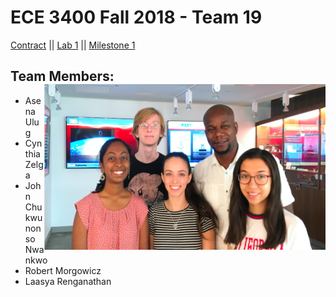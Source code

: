 # ECE 3400 Fall 2018 - Team 19

[Contract](Contract/contract.md)
||
[Lab 1](Lab1/lab1.md)
||
[Milestone 1](Milestone1/milestone1.md)


## Team Members: <img src="Team 19.png" width="450" height="265" alt="banner" img align="right"> 
* Asena Ulug          
* Cynthia Zelga 
* John Chukwunonso Nwankwo 
* Robert Morgowicz 
* Laasya Renganathan 


